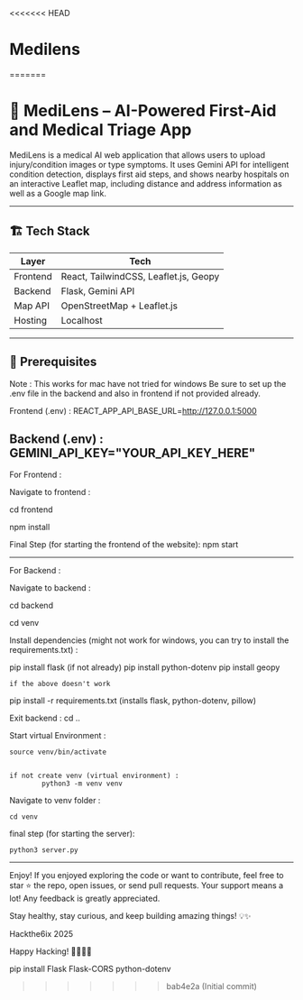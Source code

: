 <<<<<<< HEAD
# Medilens
=======

# 🧠 MediLens – AI-Powered First-Aid and Medical Triage App

MediLens is a medical AI web application that allows users to upload injury/condition images or type symptoms. It uses Gemini API for intelligent condition detection, displays first aid steps, and shows nearby hospitals on an interactive Leaflet map, including distance and address information as well as a Google map link.

---

## 🏗️ Tech Stack

| Layer      | Tech                               |
|------------|------------------------------------|
| Frontend   | React, TailwindCSS, Leaflet.js, Geopy     |
| Backend    | Flask, Gemini API   |
| Map API    | OpenStreetMap + Leaflet.js         |
| Hosting    | Localhost      |

---

## 📁 Prerequisites 

Note : This works for mac have not tried for windows
Be sure to set up the .env file in the backend and also in frontend if not provided already. 

Frontend (.env) : 
    REACT_APP_API_BASE_URL=http://127.0.0.1:5000

Backend (.env) :
    GEMINI_API_KEY="YOUR_API_KEY_HERE"
-----------------------------------------------------------------

For Frontend :

Navigate to frontend :

cd frontend

npm install 

Final Step (for starting the frontend of the website): 
    npm start



-----------------------------------------------------------------

For Backend :

Navigate to backend : 

cd backend

cd venv

Install dependencies (might not work for windows, you can try to install the requirements.txt) :

pip install flask (if not already)
pip install python-dotenv
pip install geopy

    if the above doesn't work

pip install -r requirements.txt (installs flask, python-dotenv, pillow)

Exit backend :
    cd .. 

Start virtual Environment :

    source venv/bin/activate


    if not create venv (virtual environment) :
            python3 -m venv venv

Navigate to venv folder :
    
    cd venv

final step (for starting the server):

    python3 server.py


-----------------------------------------------------------------

Enjoy!
If you enjoyed exploring the code or want to contribute, feel free to star ⭐ the repo, open issues, or send pull requests. Your support means a lot! Any feedback is greatly appreciated.

Stay healthy, stay curious, and keep building amazing things! 💡✨

Hackthe6ix 2025

Happy Hacking! 👩‍💻👨‍💻


pip install Flask Flask-CORS python-dotenv
>>>>>>> bab4e2a (Initial commit)


